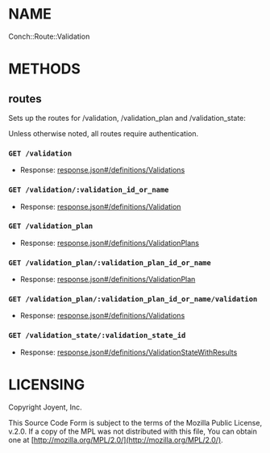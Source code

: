 # NAME

Conch::Route::Validation

# METHODS

## routes

Sets up the routes for /validation, /validation\_plan and /validation\_state:

Unless otherwise noted, all routes require authentication.

### `GET /validation`

- Response: [response.json#/definitions/Validations](../json-schema/response.json#/definitions/Validations)

### `GET /validation/:validation_id_or_name`

- Response: [response.json#/definitions/Validation](../json-schema/response.json#/definitions/Validation)

### `GET /validation_plan`

- Response: [response.json#/definitions/ValidationPlans](../json-schema/response.json#/definitions/ValidationPlans)

### `GET /validation_plan/:validation_plan_id_or_name`

- Response: [response.json#/definitions/ValidationPlan](../json-schema/response.json#/definitions/ValidationPlan)

### `GET /validation_plan/:validation_plan_id_or_name/validation`

- Response: [response.json#/definitions/Validations](../json-schema/response.json#/definitions/Validations)

### `GET /validation_state/:validation_state_id`

- Response: [response.json#/definitions/ValidationStateWithResults](../json-schema/response.json#/definitions/ValidationStateWithResults)

# LICENSING

Copyright Joyent, Inc.

This Source Code Form is subject to the terms of the Mozilla Public License,
v.2.0. If a copy of the MPL was not distributed with this file, You can obtain
one at [http://mozilla.org/MPL/2.0/](http://mozilla.org/MPL/2.0/).

